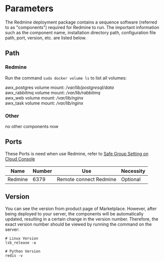 # Parameters

The Redmine deployment package contains a sequence software (referred to as "components") required for Redmine to run. The important information such as the component name, installation directory path, configuration file path, port, version, etc. are listed below.

## Path

### Redmine

Run the command `sudo docker volume ls` to list all volumes: 

awx_postgres volume mount: */var/lib/postgresql/data*  
awx_rabbitmq volume mount: */var/lib/rabbitmq*  
awx_web volume mount: */var/lib/nginx*   
awx_task volume mount: */var/lib/nginx* 	

### Other

no other components now

## Ports

These Ports is need when use Redmine, refer to [Safe Group Setting on Cloud Console](https://support.websoft9.com/docs/faq/tech-instance.html)

| Name | Number | Use |  Necessity |
| --- | --- | --- | --- |
| Redmine | 6379 | Remote connect Redmine | Optional |

## Version

You can see the version from product page of Marketplace. However, after being deployed to your server, the components will be automatically updated, resulting in a certain change in the version number. Therefore, the exact version number should be viewed by running the command on the server:

```shell
# Linux Version
lsb_release -a

# Python Version
redis -v
```